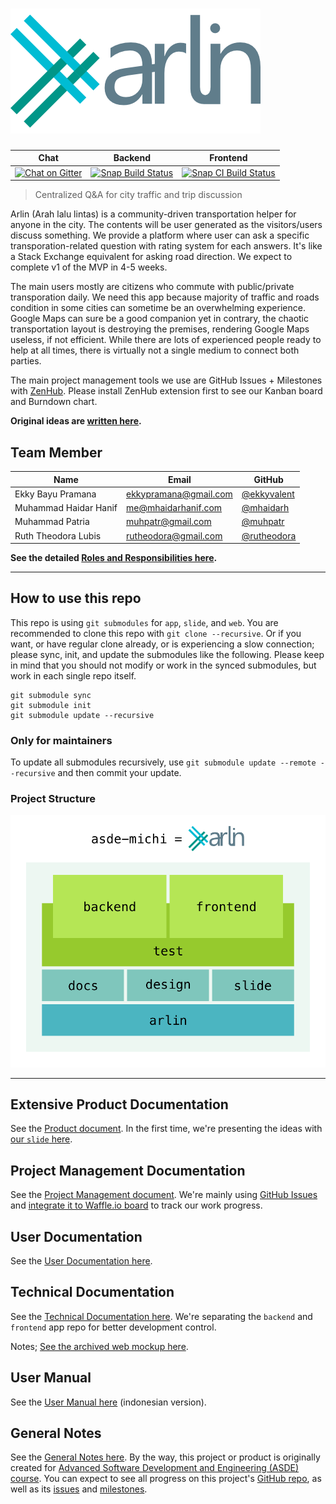 # ![Arlin by Michi](design/brand/arlin_logo_color.png)

| Chat | Backend | Frontend |
|------|---------|----------|
| [![Chat on Gitter](https://badges.gitter.im/gunadarma-academy/asde-michi.svg)](https://gitter.im/gunadarma-academy/asde-michi?utm_source=badge&utm_medium=badge&utm_campaign=pr-badge&utm_content=badge) | [![Snap Build Status](https://snap-ci.com/gunadarma-academy/asde-michi-backend/branch/master/build_image)](https://snap-ci.com/gunadarma-academy/asde-michi-backend/branch/master) | [![Snap CI Build Status](https://snap-ci.com/gunadarma-academy/asde-michi-frontend/branch/master/build_image)](https://snap-ci.com/gunadarma-academy/asde-michi-frontend/branch/master) |

> Centralized Q&A for city traffic and trip discussion

Arlin (Arah lalu lintas) is a community-driven transportation helper for anyone in the city. The contents will be user generated as the visitors/users discuss something. We provide a platform where user can ask a specific transporation-related question with rating system for each answers. It's like a Stack Exchange equivalent for asking road direction. We expect to complete v1 of the MVP in 4-5 weeks.

The main users mostly are citizens who commute with public/private transporation daily. We need this app because majority of traffic and roads condition in some cities can sometime be an overwhelming experience. Google Maps can sure be a good companion yet in contrary, the chaotic transportation layout is destroying the premises, rendering Google Maps useless, if not efficient. While there are lots of experienced people ready to help at all times, there is virtually not a single medium to connect both parties.

The main project management tools we use are GitHub Issues + Milestones with [ZenHub](https://zenhub.io). Please install ZenHub extension first to see our Kanban board and Burndown chart.

**Original ideas are [written here](docs/IDEAS.markdown).**

## Team Member

| Name                  | Email                 | GitHub |
|-----------------------|-----------------------|--------|
| Ekky Bayu Pramana     | ekkypramana@gmail.com | [@ekkyvalent](https://github.com/ekkyvalent)
| Muhammad Haidar Hanif | me@mhaidarhanif.com   | [@mhaidarh](https://github.com/mhaidarh)
| Muhammad Patria       | muhpatr@gmail.com     | [@muhpatr](https://github.com/muhpatr)
| Ruth Theodora Lubis   | rutheodora@gmail.com  | [@rutheodora](https://github.com/rutheodora)

**See the detailed [Roles and Responsibilities here](docs/ROLES.markdown).**

--------------------------------------------------

## How to use this repo

This repo is using `git submodules` for `app`, `slide`, and `web`. You are recommended to clone this repo with `git clone --recursive`. Or if you want, or have regular clone already, or is experiencing a slow connection; please sync, init, and update the submodules like the following. Please keep in mind that you should not modify or work in the synced submodules, but work in each single repo itself.

```
git submodule sync
git submodule init
git submodule update --recursive
```

### Only for maintainers

To update all submodules recursively, use `git submodule update --remote --recursive` and then commit your update.

### Project Structure

![Project Structure](./docs/PROJECT-STRUCTURE.png)

--------------------------------------------------

## Extensive Product Documentation

See the [Product document](docs/product.markdown).
In the first time, we're presenting the ideas with [our `slide` here](https://github.com/gunadarma-academy/asde-michi-slide).

## Project Management Documentation

See the [Project Management document](docs/project-management.markdown).
We're mainly using [GitHub Issues](https://github.com/gunadarma-academy/asde-michi/issues) and [integrate it to Waffle.io board](https://waffle.io/gunadarma-academy/asde-michi) to track our work progress.

## User Documentation

See the [User Documentation here](docs/user-documentation.markdown).

## Technical Documentation

See the [Technical Documentation here](docs/technical-documentation.markdown).
We're separating the `backend` and `frontend` app repo for better development control.

Notes; [See the archived web mockup here](https://github.com/gunadarma-academy/asde-michi-web).

## User Manual

See the [User Manual here](docs/USER-MANUAL.pdf) (indonesian version).

## General Notes

See the [General Notes here](docs/NOTES.markdown).
By the way, this project or product is originally created for [Advanced Software Development and Engineering (ASDE) course](https://github.com/gunadarma-academy/ASDE). You can expect to see all progress on this project's [GitHub repo](https://github.com/gunadarma-academy/asde-michi), as well as its [issues](https://github.com/gunadarma-academy/asde-michi/issues) and [milestones](https://github.com/gunadarma-academy/asde-michi/milestones).
